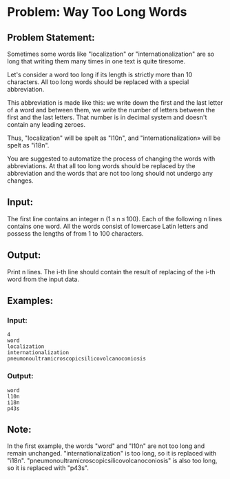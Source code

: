 # Problem: Way Too Long Words

## Problem Statement:

Sometimes some words like "localization" or "internationalization" are so long that writing them many times in one text is quite tiresome.

Let's consider a word too long if its length is strictly more than 10 characters. All too long words should be replaced with a special abbreviation.

This abbreviation is made like this: we write down the first and the last letter of a word and between them, we write the number of letters between the first and the last letters. That number is in decimal system and doesn't contain any leading zeroes.

Thus, "localization" will be spelt as "l10n", and "internationalization» will be spelt as "i18n".

You are suggested to automatize the process of changing the words with abbreviations. At that all too long words should be replaced by the abbreviation and the words that are not too long should not undergo any changes.

## Input:

The first line contains an integer n (1 ≤ n ≤ 100). Each of the following n lines contains one word. All the words consist of lowercase Latin letters and possess the lengths of from 1 to 100 characters.

## Output:

Print n lines. The i-th line should contain the result of replacing of the i-th word from the input data.

## Examples:

### Input:

```
4
word
localization
internationalization
pneumonoultramicroscopicsilicovolcanoconiosis
```

### Output:

```
word
l10n
i18n
p43s
```

## Note:

In the first example, the words "word" and "l10n" are not too long and remain unchanged. "internationalization" is too long, so it is replaced with "i18n". "pneumonoultramicroscopicsilicovolcanoconiosis" is also too long, so it is replaced with "p43s".